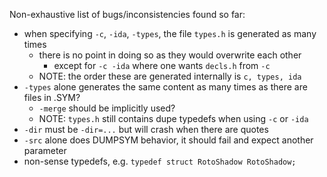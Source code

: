 Non-exhaustive list of bugs/inconsistencies found so far:

- when specifying `-c`, `-ida`, `-types`, the file `types.h` is generated as many times
    - there is no point in doing so as they would overwrite each other
        - except for `-c -ida` where one wants `decls.h` from `-c`
    - NOTE: the order these are generated internally is `c, types, ida`
- `-types` alone generates the same content as many times as there are files in .SYM?
    - `-merge` should be implicitly used?
    - NOTE: `types.h` still contains dupe typedefs when using `-c` or `-ida`
- `-dir` must be `-dir=...` but will crash when there are quotes
- `-src` alone does DUMPSYM behavior, it should fail and expect another parameter
- non-sense typedefs, e.g. `typedef struct RotoShadow RotoShadow;`
